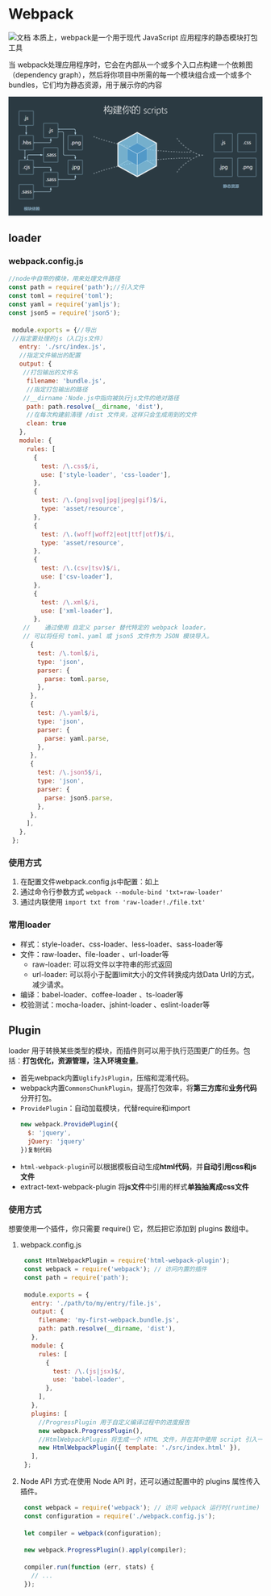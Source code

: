 # Webpack
![文档](https://webpack.docschina.org/concepts/modules/)
本质上，webpack是一个用于现代 JavaScript 应用程序的静态模块打包工具

当 webpack处理应用程序时，它会在内部从一个或多个入口点构建一个依赖图（dependency graph），然后将你项目中所需的每一个模块组合成一个或多个 bundles，它们均为静态资源，用于展示你的内容

![](./img/2023-01-20-13-51-59.png)
## loader
### webpack.config.js
```javascript
//node中自带的模块，用来处理文件路径
const path = require('path');//引入文件
const toml = require('toml');
const yaml = require('yamljs');
const json5 = require('json5');

 module.exports = {//导出
 //指定要处理的js（入口js文件）
   entry: './src/index.js',
   //指定文件输出的配置
   output: {
    //打包输出的文件名
     filename: 'bundle.js',
     //指定打包输出的路径
    //__dirname：Node.js中指向被执行js文件的绝对路径
     path: path.resolve(__dirname, 'dist'),
     //在每次构建前清理 /dist 文件夹，这样只会生成用到的文件
     clean: true
   },
   module: {
     rules: [
       {
         test: /\.css$/i,
         use: ['style-loader', 'css-loader'],
       },
       {
         test: /\.(png|svg|jpg|jpeg|gif)$/i,
         type: 'asset/resource',
       },
       {
         test: /\.(woff|woff2|eot|ttf|otf)$/i,
         type: 'asset/resource',
       },
       {
         test: /\.(csv|tsv)$/i,
         use: ['csv-loader'],
       },
       {
         test: /\.xml$/i,
         use: ['xml-loader'],
       },
    //    通过使用 自定义 parser 替代特定的 webpack loader，
    // 可以将任何 toml、yaml 或 json5 文件作为 JSON 模块导入。
      {
        test: /\.toml$/i,
        type: 'json',
        parser: {
          parse: toml.parse,
        },
      },
      {
        test: /\.yaml$/i,
        type: 'json',
        parser: {
          parse: yaml.parse,
        },
      },
      {
        test: /\.json5$/i,
        type: 'json',
        parser: {
          parse: json5.parse,
        },
      },
     ],
   },
 };
```

### 使用方式
1. 在配置文件webpack.config.js中配置：如上
2. 通过命令行参数方式
    `webpack --module-bind 'txt=raw-loader'`
3. 通过内联使用
   `import txt from 'raw-loader!./file.txt'`
### 常用loader
- 样式：style-loader、css-loader、less-loader、sass-loader等
- 文件：raw-loader、file-loader 、url-loader等
  - raw-loader: 可以将文件以字符串的形式返回
  - url-loader: 可以将小于配置limit大小的文件转换成内敛Data Url的方式，减少请求。
- 编译：babel-loader、coffee-loader 、ts-loader等
- 校验测试：mocha-loader、jshint-loader 、eslint-loader等

## Plugin
loader 用于转换某些类型的模块，而插件则可以用于执行范围更广的任务。包括：**打包优化，资源管理，注入环境变量**。

- 首先webpack内置`UglifyJsPlugin`，压缩和混淆代码。
- webpack内置`CommonsChunkPlugin`，提高打包效率，将**第三方库**和**业务代码**分开打包。
- `ProvidePlugin`：自动加载模块，代替require和import
  ```javascript
  new webpack.ProvidePlugin({
    $: 'jquery',
    jQuery: 'jquery'
  })复制代码
  ```
- `html-webpack-plugin`可以根据模板自动生成**html代码**，并**自动引用css和js文件**
- extract-text-webpack-plugin 将**js文件**中引用的样式**单独抽离成css文件**

### 使用方式
想要使用一个插件，你只需要 require() 它，然后把它添加到 plugins 数组中。
1. webpack.config.js
   ```javascript
    const HtmlWebpackPlugin = require('html-webpack-plugin');
    const webpack = require('webpack'); // 访问内置的插件
    const path = require('path');

    module.exports = {
      entry: './path/to/my/entry/file.js',
      output: {
        filename: 'my-first-webpack.bundle.js',
        path: path.resolve(__dirname, 'dist'),
      },
      module: {
        rules: [
          {
            test: /\.(js|jsx)$/,
            use: 'babel-loader',
          },
        ],
      },
      plugins: [
        //ProgressPlugin 用于自定义编译过程中的进度报告
        new webpack.ProgressPlugin(),
        //HtmlWebpackPlugin 将生成一个 HTML 文件，并在其中使用 script 引入一个名为 my-first-webpack.bundle.js 的 JS 文件。
        new HtmlWebpackPlugin({ template: './src/index.html' }),
      ],
    };
   ```
2. Node API 方式:在使用 Node API 时，还可以通过配置中的 plugins 属性传入插件。
   ```javascript
    const webpack = require('webpack'); // 访问 webpack 运行时(runtime)
    const configuration = require('./webpack.config.js');

    let compiler = webpack(configuration);

    new webpack.ProgressPlugin().apply(compiler);

    compiler.run(function (err, stats) {
      // ...
    });
   ```